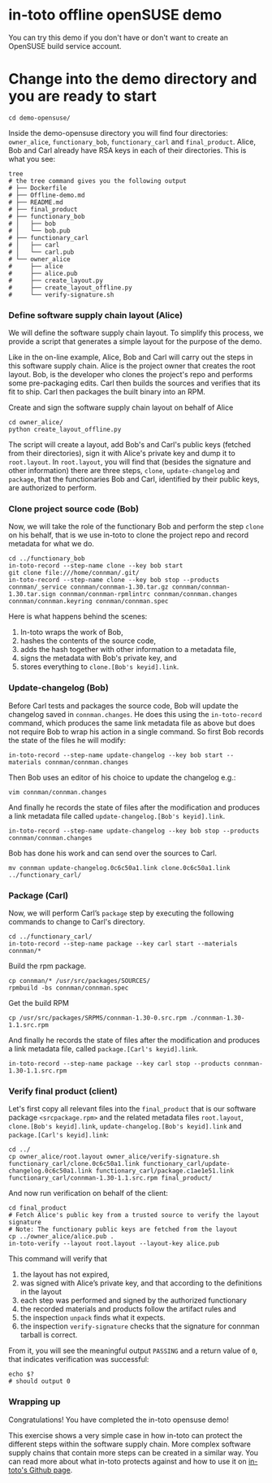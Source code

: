# in-toto offline openSUSE demo
You can try this demo if you don't have or don't want to create an OpenSUSE build service account.

# Change into the demo directory and you are ready to start
```shell
cd demo-opensuse/
```

Inside the demo-opensuse directory you will find four directories: `owner_alice`,
`functionary_bob`, `functionary_carl` and `final_product`. Alice, Bob and Carl
already have RSA keys in each of their directories. This is what you see:
```shell
tree
# the tree command gives you the following output
# ├── Dockerfile
# ├── Offline-demo.md
# ├── README.md
# ├── final_product
# ├── functionary_bob
# │   ├── bob
# │   └── bob.pub
# ├── functionary_carl
# │   ├── carl
# │   └── carl.pub
# └── owner_alice
#     ├── alice
#     ├── alice.pub
#     ├── create_layout.py
#     ├── create_layout_offline.py
#     └── verify-signature.sh
```

### Define software supply chain layout (Alice)
We will define the software supply chain layout. To simplify this process, we provide a script that generates a simple layout for the purpose of the demo.

Like in the on-line example, Alice, Bob and Carl will carry out the steps in this software supply chain. Alice is the project owner that creates the root layout. Bob, is the developer who clones the project's repo and performs some pre-packaging edits. Carl then builds the sources and verifies that its fit to ship. Carl then packages the built binary into an RPM.

Create and sign the software supply chain layout on behalf of Alice
```shell
cd owner_alice/
python create_layout_offline.py
```
The script will create a layout, add Bob's and Carl's public keys (fetched from
their directories), sign it with Alice's private key and dump it to `root.layout`.
In `root.layout`, you will find that (besides the signature and other information)
there are three steps, `clone`, `update-changelog` and `package`, that the
functionaries Bob and Carl, identified by their public keys,
are authorized to perform.

### Clone project source code (Bob)
Now, we will take the role of the functionary Bob and perform the step
`clone` on his behalf, that is we use in-toto to clone the project repo and
record metadata for what we do.
```shell
cd ../functionary_bob
in-toto-record --step-name clone --key bob start
git clone file:///home/connman/.git/
in-toto-record --step-name clone --key bob stop --products connman/_service connman/connman-1.30.tar.gz connman/connman-1.30.tar.sign connman/connman-rpmlintrc connman/connman.changes connman/connman.keyring connman/connman.spec
```

Here is what happens behind the scenes:
 1. In-toto wraps the work of Bob,
 1. hashes the contents of the source code,
 1. adds the hash together with other information to a metadata file,
 1. signs the metadata with Bob's private key, and
 1. stores everything to `clone.[Bob's keyid].link`.

### Update-changelog (Bob)
Before Carl tests and packages the source code, Bob will update the changelog saved in `connman.changes`. He does this using the `in-toto-record` command, which produces the same link metadata file as above but does not require Bob to wrap his action in a single command. So first Bob records the state of the files he will modify:
```shell
in-toto-record --step-name update-changelog --key bob start --materials connman/connman.changes
```

Then Bob uses an editor of his choice to update the changelog e.g.:
```shell
vim connman/connman.changes
```

And finally he records the state of files after the modification and produces
a link metadata file called `update-changelog.[Bob's keyid].link`.
```shell
in-toto-record --step-name update-changelog --key bob stop --products connman/connman.changes
```

Bob has done his work and can send over the sources to Carl.
```shell
mv connman update-changelog.0c6c50a1.link clone.0c6c50a1.link ../functionary_carl/
```

### Package (Carl)
Now, we will perform Carl’s `package` step by executing the following commands to change to Carl's directory.
```shell
cd ../functionary_carl/
in-toto-record --step-name package --key carl start --materials connman/*
```

Build the rpm package.
```shell
cp connman/* /usr/src/packages/SOURCES/
rpmbuild -bs connman/connman.spec
```

Get the build RPM
```shell
cp /usr/src/packages/SRPMS/connman-1.30-0.src.rpm ./connman-1.30-1.1.src.rpm
```

And finally he records the state of files after the modification and produces
a link metadata file, called `package.[Carl's keyid].link`.
```shell
in-toto-record --step-name package --key carl stop --products connman-1.30-1.1.src.rpm
```

### Verify final product (client)
Let's first copy all relevant files into the `final_product` that is
our software package `<srcpackage.rpm>` and the related metadata files `root.layout`,
`clone.[Bob's keyid].link`, `update-changelog.[Bob's keyid].link` and `package.[Carl's keyid].link`:
```shell
cd ../
cp owner_alice/root.layout owner_alice/verify-signature.sh functionary_carl/clone.0c6c50a1.link functionary_carl/update-changelog.0c6c50a1.link functionary_carl/package.c1ae1e51.link functionary_carl/connman-1.30-1.1.src.rpm final_product/
```
And now run verification on behalf of the client:
```shell
cd final_product
# Fetch Alice's public key from a trusted source to verify the layout signature
# Note: The functionary public keys are fetched from the layout
cp ../owner_alice/alice.pub .
in-toto-verify --layout root.layout --layout-key alice.pub
```

This command will verify that
 1. the layout has not expired,
 2. was signed with Alice’s private key, and that according to the definitions in the layout
 3. each step was performed and signed by the authorized functionary
 4. the recorded materials and products follow the artifact rules and
 5. the inspection `unpack` finds what it expects.
 6. the inspection `verify-signature` checks that the signature for connman tarball is correct.

From it, you will see the meaningful output `PASSING` and a return value
of `0`, that indicates verification was successful:
```shell
echo $?
# should output 0
```

### Wrapping up
Congratulations! You have completed the in-toto opensuse demo!

This exercise shows a very simple case in how in-toto can protect the different steps within the software supply chain. More complex software supply chains that contain more steps can be created in a similar way. You can read more about what in-toto protects against and how to use it on [in-toto's Github page](https://in-toto.github.io/).

